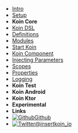 - [Intro](introduction)
- [Setup](setup/index)
- **Koin Core**
- [Koin DSL](koin-core/dsl)
- [Definitions](koin-core/definitions)
- [Modules](koin-core/modules)
- [Start Koin](koin-core/start-koin)
- [Koin Component](koin-core/koin-component)
- [Injecting Parameters](koin-core/injection-parameters)
- [Scopes](koin-core/scopes)
- [Properties](koin-core/properties)
- [Logging](koin-core/logging)
- **Koin Test**
- **Koin Android**
- **Koin Ktor**
- **Experimental**
- **Links**
- [![Github](https://icongram.jgog.in/simple/github.svg?color=808080&size=16)Github](https://github.com/InsertKoinIO/koin)
- [![Twitter](https://icongram.jgog.in/simple/twitter.svg?colored&size=16)@insertkoin_io](http://twitter.com/insertkoin_io)
